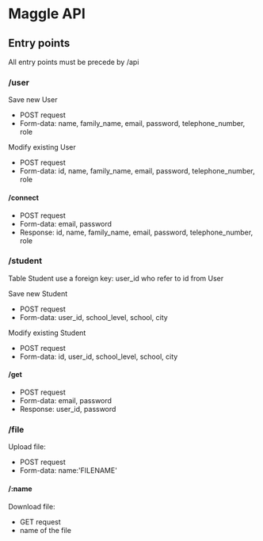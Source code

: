 # Maggle API

## Entry points

All entry points must be precede by /api

### /user

Save new User
- POST request
- Form-data: name, family_name, email, password, telephone_number, role

Modify existing User
- POST request
- Form-data: id, name, family_name, email, password, telephone_number, role

#### /connect

- POST request
- Form-data: email, password
- Response: id, name, family_name, email, password, telephone_number, role

### /student

Table Student use a foreign key: user_id who refer to id from User

Save new Student
- POST request
- Form-data: user_id, school_level, school, city

Modify existing Student
- POST request
- Form-data: id, user_id, school_level, school, city

#### /get 

- POST request
- Form-data: email, password
- Response: user_id, password

### /file

Upload file:
- POST request 
- Form-data: name:'FILENAME'

#### /:name

Download file:
- GET request 
- name of the file